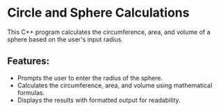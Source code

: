# Circle and Sphere Calculations
This C++ program calculates the circumference, area, and volume of a sphere based on the user's input radius.

## Features:
  -  Prompts the user to enter the radius of the sphere.
  -  Calculates the circumference, area, and volume using mathematical formulas.
  -  Displays the results with formatted output for readability.
